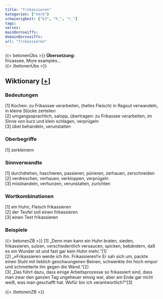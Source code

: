 ```yaml
---
title: "frikassieren"
kategorien: ["Verb"]
schwierigkeit: ["k3", "h_", "r_"]
tags:
series:
mainDornseiffs:
domainDornseiffs:
url: "frikassieren"
---
```


{{< betonenÜbs >}}
**Übersetzung:**  
fricassee, More examples...  
{{< /betonenÜbs >}}

## Wiktionary [[+](https://de.wiktionary.org/wiki/frikassieren)]

### Bedeutungen
[1] Kochen: zu Frikassee verarbeiten, (helles Fleisch) in Ragout verwandeln, in kleine Stücke zerteilen  
[2] umgangssprachlich, salopp, übertragen: zu Frikassee verarbeiten, im Sinne von kurz und klein schlagen, verprügeln  
[3] übel behandeln, verunstalten  

### Oberbegriffe
[1] zerkleinern  

### Sinnverwandte
[1] durchdrehen, haschieren, passieren, pürieren, zerhauen, zerschneiden  
[2] verdreschen, verhauen, verkloppen, verprügeln  
[3] misshandeln, verhunzen, verunstalten, zurichten  

### Wortkombinationen
[1] ein Huhn, Fleisch frikassieren  
[2] der Teufel soll einen frikassieren  
[3] einen Text frikassieren  

### Beispiele
{{< betonenZB >}}
[1] „Denn man kann ein Huhn braten, sieden, frikassieren, sulzen, verschiedentlich versaucen, spicken, bebändern, daß es ein Wunder ist und fast gar kein Huhn mehr.“[1]  
[2] „»Frikassieren werde ich ihn. Frikassieren!!« Er sah sich um, packte einen Stuhl mit lieblich geschwungenen Beinen, schwenkte ihn hoch empor und schmetterte ihn gegen die Wand.“[2]  
[3] „Das führt dazu, dass einige Arbeitsprozesse so frikassiert sind, dass man zwar den ganzen Tag ungeheuer emsig war, aber am Ende gar nicht weiß, was man geschafft hat. Wofür bin ich verantwortlich?“[3]  

{{< /betonenZB >}}

